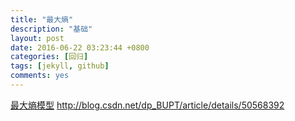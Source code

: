 ```yaml
---
title: "最大熵"
description: "基础"
layout: post
date: 2016-06-22 03:23:44 +0800
categories: [回归]
tags: [jekyll, github]
comments: yes
---
```

<a href='http://blog.sciencenet.cn/blog-802219-667105.html'>最大熵模型</a>
http://blog.csdn.net/dp_BUPT/article/details/50568392
